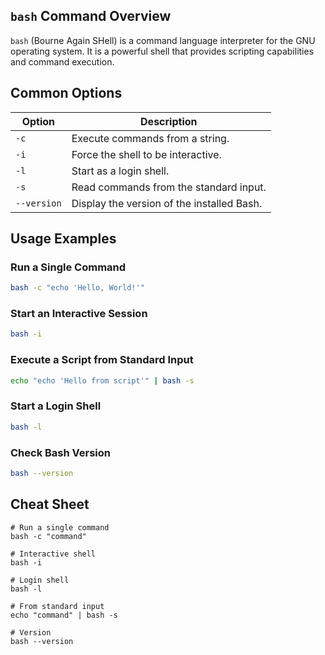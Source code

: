 ## `bash` Command Overview

`bash` (Bourne Again SHell) is a command language interpreter for the GNU operating system. It is a powerful shell that provides scripting capabilities and command execution.

## Common Options

| Option  | Description                                      |
|---------|--------------------------------------------------|
| `-c`    | Execute commands from a string.                  |
| `-i`    | Force the shell to be interactive.               |
| `-l`    | Start as a login shell.                          |
| `-s`    | Read commands from the standard input.           |
| `--version` | Display the version of the installed Bash.   |

## Usage Examples

### Run a Single Command

```bash
bash -c "echo 'Hello, World!'"
```

### Start an Interactive Session

```bash
bash -i
```

### Execute a Script from Standard Input

```bash
echo "echo 'Hello from script'" | bash -s
```

### Start a Login Shell

```bash
bash -l
```

### Check Bash Version

```bash
bash --version
```

## Cheat Sheet

```plaintext
# Run a single command
bash -c "command"

# Interactive shell
bash -i

# Login shell
bash -l

# From standard input
echo "command" | bash -s

# Version
bash --version
```
